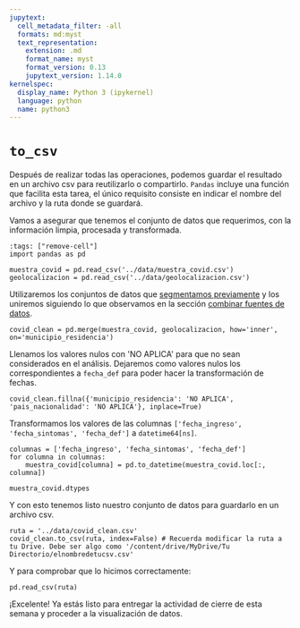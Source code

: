 ```yaml
---
jupytext:
  cell_metadata_filter: -all
  formats: md:myst
  text_representation:
    extension: .md
    format_name: myst
    format_version: 0.13
    jupytext_version: 1.14.0
kernelspec:
  display_name: Python 3 (ipykernel)
  language: python
  name: python3
---
```


# `to_csv`

Después de realizar todas las operaciones, podemos guardar el resultado en un archivo csv para reutilizarlo o compartirlo. `Pandas` incluye una función que facilita esta tarea, el único requisito consiste en indicar el nombre del archivo y la ruta donde se guardará.

Vamos a asegurar que tenemos el conjunto de datos que requerimos, con la información limpia, procesada y transformada.

```{code-cell} ipython
:tags: ["remove-cell"]
import pandas as pd

muestra_covid = pd.read_csv('../data/muestra_covid.csv')
geolocalizacion = pd.read_csv('../data/geolocalizacion.csv')
```

Utilizaremos los conjuntos de datos que [segmentamos previamente](../S3-procesamiento/S3P7-segmentar.md) y los uniremos siguiendo lo que observamos en la sección [combinar fuentes de datos](../S3-procesamiento/S3P5-union-df.md).

```{code-cell} ipython
covid_clean = pd.merge(muestra_covid, geolocalizacion, how='inner', on='municipio_residencia')
```

Llenamos los valores nulos con 'NO APLICA' para que no sean considerados en el análisis. Dejaremos como valores nulos los correspondientes a `fecha_def` para poder hacer la transformación de fechas.

```{code-cell} ipython
covid_clean.fillna({'municipio_residencia': 'NO APLICA', 'pais_nacionalidad': 'NO APLICA'}, inplace=True)
```

Transformamos los valores de las columnas `['fecha_ingreso', 'fecha_sintomas', 'fecha_def']` a `datetime64[ns]`.

```{code-cell} ipython
columnas = ['fecha_ingreso', 'fecha_sintomas', 'fecha_def']
for columna in columnas:
    muestra_covid[columna] = pd.to_datetime(muestra_covid.loc[:, columna])

muestra_covid.dtypes
```

Y con esto tenemos listo nuestro conjunto de datos para guardarlo en un archivo csv.

```{code-cell} ipython
ruta = '../data/covid_clean.csv'
covid_clean.to_csv(ruta, index=False) # Recuerda modificar la ruta a tu Drive. Debe ser algo como '/content/drive/MyDrive/Tu Directorio/elnombredetucsv.csv'
```

Y para comprobar que lo hicimos correctamente:

```{code-cell} ipython
pd.read_csv(ruta)
```

¡Excelente! Ya estás listo para entregar la actividad de cierre de esta semana y proceder a la visualización de datos.

